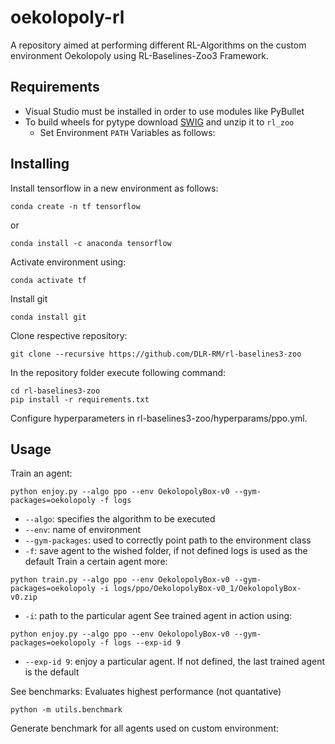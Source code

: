 # oekolopoly-rl
A repository aimed at performing different RL-Algorithms on the custom environment Oekolopoly using RL-Baselines-Zoo3 Framework.

## Requirements

* Visual Studio must be installed in order to use modules like PyBullet
* To build wheels for pytype download [SWIG](https://sourceforge.net/projects/swig/) and unzip it to `rl_zoo`
  * Set Environment `PATH` Variables as follows:
 
## Installing

Install tensorflow in a new environment as follows:

```shell
conda create -n tf tensorflow
```

or 

```shell
conda install -c anaconda tensorflow
```

Activate environment using:

```shell
conda activate tf
```

Install git
```shell
conda install git
```

Clone respective repository:
```shell
git clone --recursive https://github.com/DLR-RM/rl-baselines3-zoo
```

In the repository folder execute following command:

```shell
cd rl-baselines3-zoo
pip install -r requirements.txt
```

Configure hyperparameters in rl-baselines3-zoo/hyperparams/ppo.yml.


## Usage

Train an agent:
```shell
python enjoy.py --algo ppo --env OekolopolyBox-v0 --gym-packages=oekolopoly -f logs
```
* `--algo`: specifies the algorithm to be executed
* `--env`: name of environment
* `--gym-packages`: used to correctly point path to the environment class
* `-f`: save agent to the wished folder, if not defined logs is used as the default
Train a certain agent more:

```shell
python train.py --algo ppo --env OekolopolyBox-v0 --gym-packages=oekolopoly -i logs/ppo/OekolopolyBox-v0_1/OekolopolyBox-v0.zip
```
* `-i`: path to the particular agent
See trained agent in action using:

```shell
python enjoy.py --algo ppo --env OekolopolyBox-v0 --gym-packages=oekolopoly -f logs --exp-id 9
```
* `--exp-id 9`: enjoy a particular agent. If not defined, the last trained agent is the default

See benchmarks:
Evaluates highest performance (not quantative) 

```shell
python -m utils.benchmark

```

Generate benchmark for all agents used on custom environment:
```shell

```
